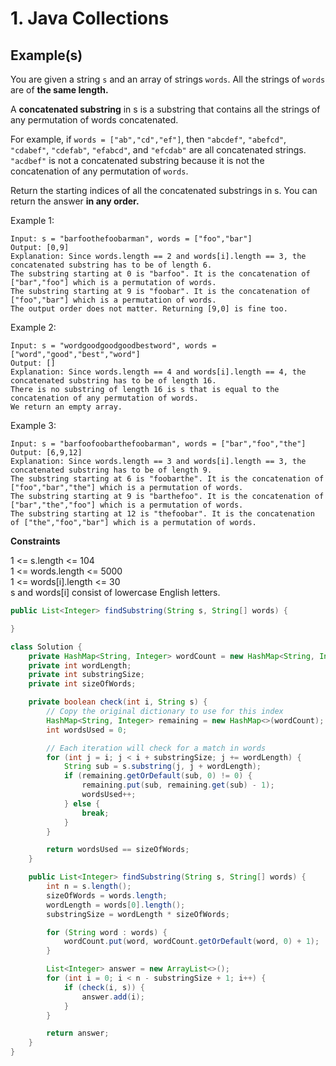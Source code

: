 # 1. Java Collections

## Example(s)

You are given a string `s` and an array of strings `words`. All the strings of `words` are of **the same length.**

A **concatenated substring** in s is a substring that contains all the strings of any permutation of words concatenated.

For example, if `words = ["ab","cd","ef"]`, then `"abcdef"`, `"abefcd"`, `"cdabef"`, `"cdefab"`, `"efabcd"`, and `"efcdab"` are all concatenated strings. `"acdbef"` is not a concatenated substring because it is not the concatenation of any permutation of `words`.

Return the starting indices of all the concatenated substrings in s. You can return the answer **in any order.**

Example 1:

```
Input: s = "barfoothefoobarman", words = ["foo","bar"]
Output: [0,9]
Explanation: Since words.length == 2 and words[i].length == 3, the concatenated substring has to be of length 6.
The substring starting at 0 is "barfoo". It is the concatenation of ["bar","foo"] which is a permutation of words.
The substring starting at 9 is "foobar". It is the concatenation of ["foo","bar"] which is a permutation of words.
The output order does not matter. Returning [9,0] is fine too.
```

Example 2:

```
Input: s = "wordgoodgoodgoodbestword", words = ["word","good","best","word"]
Output: []
Explanation: Since words.length == 4 and words[i].length == 4, the concatenated substring has to be of length 16.
There is no substring of length 16 is s that is equal to the concatenation of any permutation of words.
We return an empty array.
```

Example 3:

```
Input: s = "barfoofoobarthefoobarman", words = ["bar","foo","the"]
Output: [6,9,12]
Explanation: Since words.length == 3 and words[i].length == 3, the concatenated substring has to be of length 9.
The substring starting at 6 is "foobarthe". It is the concatenation of ["foo","bar","the"] which is a permutation of words.
The substring starting at 9 is "barthefoo". It is the concatenation of ["bar","the","foo"] which is a permutation of words.
The substring starting at 12 is "thefoobar". It is the concatenation of ["the","foo","bar"] which is a permutation of words.
```

**Constraints**

1 <= s.length <= 104  
1 <= words.length <= 5000  
1 <= words[i].length <= 30  
s and words[i] consist of lowercase English letters.

```java
public List<Integer> findSubstring(String s, String[] words) {

}
```

```java
class Solution {
    private HashMap<String, Integer> wordCount = new HashMap<String, Integer>();
    private int wordLength;
    private int substringSize;
    private int sizeOfWords;

    private boolean check(int i, String s) {
        // Copy the original dictionary to use for this index
        HashMap<String, Integer> remaining = new HashMap<>(wordCount);
        int wordsUsed = 0;

        // Each iteration will check for a match in words
        for (int j = i; j < i + substringSize; j += wordLength) {
            String sub = s.substring(j, j + wordLength);
            if (remaining.getOrDefault(sub, 0) != 0) {
                remaining.put(sub, remaining.get(sub) - 1);
                wordsUsed++;
            } else {
                break;
            }
        }

        return wordsUsed == sizeOfWords;
    }

    public List<Integer> findSubstring(String s, String[] words) {
        int n = s.length();
        sizeOfWords = words.length;
        wordLength = words[0].length();
        substringSize = wordLength * sizeOfWords;

        for (String word : words) {
            wordCount.put(word, wordCount.getOrDefault(word, 0) + 1);
        }

        List<Integer> answer = new ArrayList<>();
        for (int i = 0; i < n - substringSize + 1; i++) {
            if (check(i, s)) {
                answer.add(i);
            }
        }

        return answer;
    }
}
```
